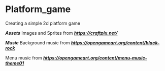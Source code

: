 # Platform_game
Creating a  simple 2d  platform game

***Assets***
Images and Sprites from ***https://craftpix.net/***

***Music***
Background music from ***https://opengameart.org/content/black-rock***


Menu music from ***https://opengameart.org/content/menu-music-theme01***

